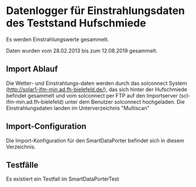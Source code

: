 # Datenlogger für Einstrahlungsdaten des Teststand Hufschmiede
Es werden Einstrahlungswerte gesammelt.

Daten wurden vom 28.02.2013 bis zum 12.08.2019 gesammelt.

## Import Ablauf
Die Wetter- und Einstrahlungs-daten werden durch das solconnect System 
(http://solar1-ifm-min.ad.fh-bielefeld.de/), das sich hinter der Hufschmiede
befindet gesammelt und vom solconnect per FTP auf den Importserver (scl-ifm-min.ad.fh-bielefeld) 
unter dem Benutzer solconnect hochgeladen.
Die Einstrahlungsdaten landen im Unterverzeichnis "Multiscan"

## Import-Configuration

Die Import-Konfiguration für den SmartDataPorter befindet sich in diesem Verzeichnis.

## Testfälle

Es existiert ein Testfall im SmartDataPorterTest